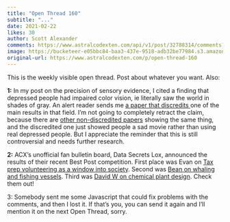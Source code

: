 ```yaml
---
title: "Open Thread 160"
subtitle: "..."
date: 2021-02-22
likes: 30
author: Scott Alexander
comments: https://www.astralcodexten.com/api/v1/post/32788314/comments?&all_comments=true
image: https://bucketeer-e05bbc84-baa3-437e-9518-adb32be77984.s3.amazonaws.com/public/images/7699c4b9-1eec-4463-9e1b-5b8333f96258_496x341.png
original-url: https://www.astralcodexten.com/p/open-thread-160
---
```

This is the weekly visible open thread. Post about whatever you want. Also:

**1:** In my post on the precision of sensory evidence, I cited a finding that depressed people had impaired color vision, ie literally saw the world in shades of gray. An alert reader sends me [a paper that discredits ](https://f1000research.com/articles/5-1778/v1)one of the main results in that field. I’m not going to completely retract the claim, because there are [other non-discredited papers](https://www.sciencedirect.com/science/article/abs/pii/S0006322310001290) showing the same thing, and the discredited one just showed people a sad movie rather than using real depressed people. But I appreciate the reminder that this is still controversial and needs further research.

**2:** ACX’s unofficial fan bulletin board, Data Secrets Lox, announced the results of their recent Best Post competition. First place was Evan on [Tax prep volunteering as a window into society](https://www.datasecretslox.com/index.php/topic,2346.msg66205.html#msg66205). Second was [Bean on whaling and fishing vessels](https://www.datasecretslox.com/index.php/topic,2409.msg68515.html#msg68515). Third was [David W on chemical plant design](https://www.datasecretslox.com/index.php/topic,2496.msg71580.html#msg71580). Check them out!

3: Somebody sent me some Javascript that could fix problems with the comments, and then I lost it. If that’s you, you can send it again and I’ll mention it on the next Open Thread, sorry.
